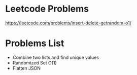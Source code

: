 # Leetcode Problems
https://leetcode.com/problems/insert-delete-getrandom-o1/


# Problems List
- Combine two lists and find unique values
- Randomized Set O(1)
- Flatten JSON
